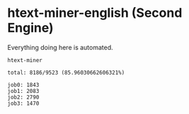 # htext-miner-english (Second Engine)

Everything doing here is automated.

```
htext-miner

total: 8186/9523 (85.96030662606321%)

job0: 1843
job1: 2083
job2: 2790
job3: 1470
```